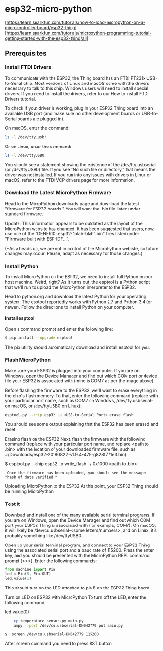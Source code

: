 # esp32-micro-python
[https://learn.sparkfun.com/tutorials/how-to-load-micropython-on-a-microcontroller-board/esp32-thing]
[https://learn.sparkfun.com/tutorials/micropython-programming-tutorial-getting-started-with-the-esp32-thing/all]

## Prerequisites

### Install FTDI Drivers

To communicate with the ESP32, the Thing board has an FTDI FT231x USB-to-Serial chip. Most versions of Linux and macOS come with the drivers necessary to talk to this chip. Windows users will need to install special drivers. If you need to install the drivers, refer to our How to Install FTDI Drivers tutorial.

To check if your driver is working, plug in your ESP32 Thing board into an available USB port (and make sure no other development boards or USB-to-Serial boards are plugged in).

On macOS, enter the command:

```sh
ls -l /dev/tty.usb*
```

Or on Linux, enter the command:

```sh
ls -l /dev/ttyUSB0
```

You should see a statement showing the existence of the /dev/tty.usbserial (or /dev/ttyUSB0) file. If you see "No such file or directory," that means the driver was not installed. If you run into any issues with drivers in Linux or macOS, refer to the FTDI VCP drivers page for more information.

### Download the Latest MicroPython Firmware

Head to the MicroPython downloads page and download the latest "firmware for ESP32 boards." You will want the .bin file listed under standard firmware.

Update: This information appears to be outdated as the layout of the MicroPython website has changed. It has been suggested that users, now, use one of the "GENERIC: esp32-"blah-blah".bin" files listed under "Firmware built with ESP-IDF...".

(*As a heads up, we are not in control of the MicroPython webiste, so future changes may occur. Please, adapt as necessary for those changes.)

### Install Python

To install MicroPython on the ESP32, we need to install full Python on our host machine. Weird, right? As it turns out, the esptool is a Python script that we'll run to upload the MicroPython interpreter to the ESP32.

Head to python.org and download the latest Python for your operating system. The esptool reportedly works with Python 2.7 and Python 3.4 (or newer). Follow the directions to install Python on your computer.

#### Install esptool

Open a command prompt and enter the following line:

```sh
$ pip install --upgrade esptool
```

The pip utility should automatically download and install esptool for you.

### Flash MicroPython
Make sure your ESP32 is plugged into your computer. If you are on Windows, open the Device Manager and find out which COM port or device file your ESP32 is associated with (mine is COM7 as per the image above).

Before flashing the firmware to the ESP32, we'll want to erase everything in the chip's flash memory. To that, enter the following command (replace <USB-to-Serial Port> with your particular port name, such as COM7 on Windows, /dev/tty.usbserial-<letters and numbers> on macOS, or /dev/ttyUSB0 on Linux):

```sh
esptool.py --chip esp32 -p <USB-to-Serial Port> erase_flash
```
You should see some output explaining that the ESP32 has been erased and reset.

Erasing flash on the ESP32
Next, flash the firmware with the following command (replace <USB-to-Serial Port> with your particular port name, and replace <path to .bin> with the location of your downloaded firmware file, such as ~/Downloads/esp32-20180822-v1.9.4-479-g828f771e3.bin):

$ esptool.py --chip esp32 -p <USB-to-Serial Port> write_flash -z 0x1000 <path to .bin>

     Once the firmware has been uploaded, you should see the message: "hash of data verified."

Uploading MicroPython to the ESP32
At this point, your ESP32 Thing should be running MicroPython.
     
### Test It

Download and install one of the many available serial terminal programs. If you are on Windows, open the Device Manager and find out which COM port your ESP32 Thing is associated with (for example, COM7). On macOS, it will likely be /dev/cu.usbserial-<some letters/numbers>, and on Linux, it’s probably something like /dev/ttyUSB0.

Open up your serial terminal program, and connect to your ESP32 Thing using the associated serial port and a baud rate of 115200. Press the enter key, and you should be presented with the MicroPython REPL command prompt (>>>). Enter the following commands:

```python
from machine import Pin
led = Pin(5, Pin.OUT)
led.value(1)
```

This should turn on the LED attached to pin 5 on the ESP32 Thing board.

Turn on LED on ESP32 with MicroPython
To turn off the LED, enter the following command:

led.value(0)


     
 ```sh
     cp temperature_sensor.py main.py
     ampy --port /dev/cu.usbserial-DN042779 put main.py
 ```
 `$  screen /dev/cu.usbserial-DN042779 115200`
     
After screen command you need to press RST button
     

